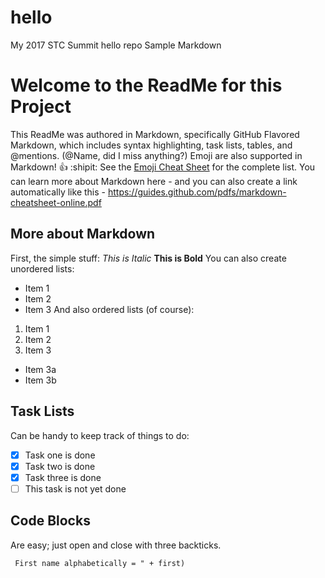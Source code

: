 # hello
My 2017 STC Summit hello repo
Sample Markdown
# Welcome to the ReadMe for this Project
This ReadMe was authored in Markdown, specifically GitHub Flavored Markdown, which includes syntax highlighting, task lists, tables, and @mentions. (@Name, did I miss anything?) 
Emoji are also supported in Markdown! :thumbsup: :shipit:
See the [Emoji Cheat Sheet](http:http://emoji-cheat-sheet.com) for the complete list.
You can learn more about Markdown here - and you can also create a link automatically like this - https://guides.github.com/pdfs/markdown-cheatsheet-online.pdf 

## More about Markdown
First, the simple stuff: *This is Italic* **This is Bold**
You can also create unordered lists:
* Item 1
* Item 2
* Item 3
And also ordered lists (of course):  
1. Item 1
2. Item 2
3. Item 3   
* Item 3a   
* Item 3b
## Task Lists
Can be handy to keep track of things to do:
- [x] Task one is done
- [x] Task two is done
- [x] Task three is done
- [ ] This task is not yet done

## Code Blocks
Are easy; just open and close with three backticks.
```javascriptvar first    var name    first = name = prompt("Enter new name, or OK to end")    while (name != "" && name != null) {     if (name < first)  first = name     name = prompt("Enter new name, or OK to end")    }    document.write("
 First name alphabetically = " + first)
